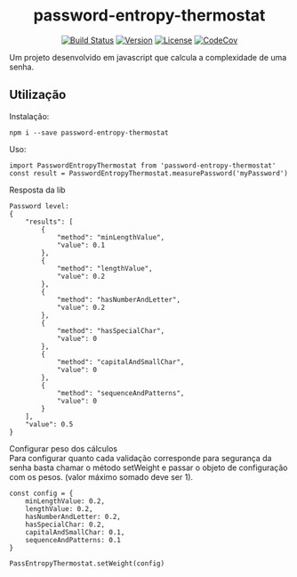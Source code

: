 <h1 align="center"> password-entropy-thermostat </h1>

<p align="center">
  <a href="https://travis-ci.com/BrunoCasotto/vanilla-js-chat"><img src="https://travis-ci.com/BrunoCasotto/password-entropy-thermostat.svg?branch=master" alt="Build Status"></a>
  <a href="https://www.npmjs.com/package/vanilla-js-chat"><img src="https://img.shields.io/npm/v/password-entropy-thermostat" alt="Version"></a>
  <a href="https://www.npmjs.com/package/vanilla-js-chat"><img src="https://img.shields.io/npm/l/password-entropy-thermostat.svg" alt="License"></a>
  <a href="https://codecov.io/gh/BrunoCasotto/vanilla-js-chat"><img src="https://codecov.io/gh/BrunoCasotto/password-entropy-thermostat/branch/master/graph/badge.svg" alt="CodeCov"></a></p>

Um projeto desenvolvido em javascript que calcula a complexidade de uma senha.


## Utilização
Instalação:

``` npm i --save password-entropy-thermostat ```

Uso:


```
import PasswordEntropyThermostat from 'password-entropy-thermostat'
const result = PasswordEntropyThermostat.measurePassword('myPassword')
```


Resposta da lib

```
Password level:
{
    "results": [
        {
            "method": "minLengthValue",
            "value": 0.1
        },
        {
            "method": "lengthValue",
            "value": 0.2
        },
        {
            "method": "hasNumberAndLetter",
            "value": 0.2
        },
        {
            "method": "hasSpecialChar",
            "value": 0
        },
        {
            "method": "capitalAndSmallChar",
            "value": 0
        },
        {
            "method": "sequenceAndPatterns",
            "value": 0
        }
    ],
    "value": 0.5
}
```

Configurar peso dos cálculos <br>
Para configurar quanto cada validação corresponde para segurança da senha basta chamar o método setWeight e passar o objeto de configuração com os pesos. (valor máximo somado deve ser 1).

```
const config = {
    minLengthValue: 0.2,
    lengthValue: 0.2,
    hasNumberAndLetter: 0.2,
    hasSpecialChar: 0.2,
    capitalAndSmallChar: 0.1,
    sequenceAndPatterns: 0.1
}

PassEntropyThermostat.setWeight(config)
```
